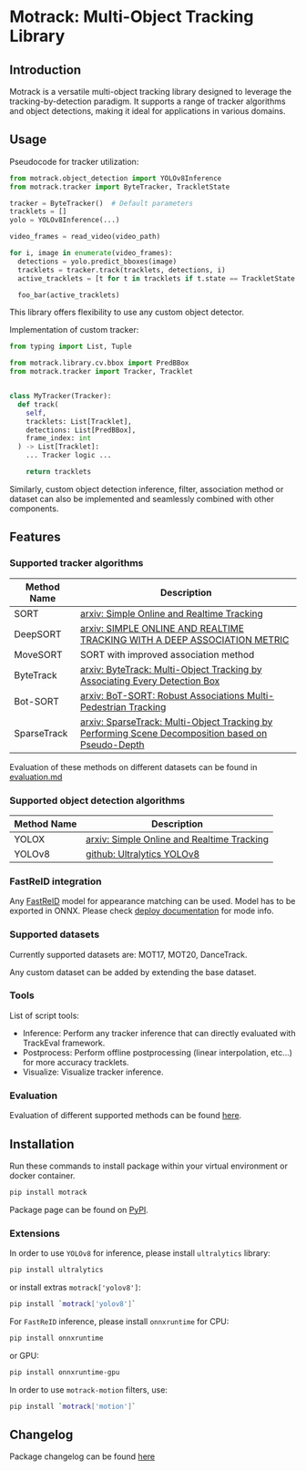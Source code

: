 # Motrack: Multi-Object Tracking Library

## Introduction

Motrack is a versatile multi-object tracking library designed to 
leverage the tracking-by-detection paradigm. 
It supports a range of tracker algorithms and object detections, 
making it ideal for applications in various domains.

## Usage

Pseudocode for tracker utilization:

```python
from motrack.object_detection import YOLOv8Inference
from motrack.tracker import ByteTracker, TrackletState

tracker = ByteTracker()  # Default parameters
tracklets = []
yolo = YOLOv8Inference(...)

video_frames = read_video(video_path)

for i, image in enumerate(video_frames):
  detections = yolo.predict_bboxes(image)
  tracklets = tracker.track(tracklets, detections, i)
  active_tracklets = [t for t in tracklets if t.state == TrackletState.ACTIVE]

  foo_bar(active_tracklets)
```

This library offers flexibility to use any custom object detector.

Implementation of custom tracker:

```python
from typing import List, Tuple

from motrack.library.cv.bbox import PredBBox
from motrack.tracker import Tracker, Tracklet


class MyTracker(Tracker):
  def track(
    self,
    tracklets: List[Tracklet],
    detections: List[PredBBox],
    frame_index: int
  ) -> List[Tracklet]:
    ... Tracker logic ...

    return tracklets
```

Similarly, custom object detection inference, filter, association method
or dataset can also be implemented and seamlessly combined
with other components.

## Features

### Supported tracker algorithms

| Method Name | Description                                            |
|-------------|--------------------------------------------------------|
| SORT        | [arxiv: Simple Online and Realtime Tracking](https://arxiv.org/pdf/1602.00763.pdf)    | 
| DeepSORT    | [arxiv: SIMPLE ONLINE AND REALTIME TRACKING WITH A DEEP ASSOCIATION METRIC](https://arxiv.org/pdf/1703.07402.pdf) |
| MoveSORT    | SORT with improved association method                  |
| ByteTrack   | [arxiv: ByteTrack: Multi-Object Tracking by Associating Every Detection Box](https://arxiv.org/abs/2110.06864)   |
| Bot-SORT    | [arxiv: BoT-SORT: Robust Associations Multi-Pedestrian Tracking](https://arxiv.org/abs/2206.14651)    |
| SparseTrack | [arxiv: SparseTrack: Multi-Object Tracking by Performing Scene Decomposition based on Pseudo-Depth](https://arxiv.org/abs/2306.05238) |

Evaluation of these methods on different datasets can be found in [evaluation.md](https://github.com/Robotmurlock/Motrack/blob/main/docs/evaluation.md)

### Supported object detection algorithms

| Method Name | Description                                                                        |
|-------------|------------------------------------------------------------------------------------|
| YOLOX       | [arxiv: Simple Online and Realtime Tracking](https://arxiv.org/pdf/1602.00763.pdf) | 
| YOLOv8      | [github: Ultralytics YOLOv8](https://github.com/ultralytics/ultralytics)                             |

### FastReID integration

Any [FastReID](https://github.com/JDAI-CV/fast-reid) model for appearance matching can be used.
Model has to be exported in ONNX. Please check [deploy documentation](https://github.com/JDAI-CV/fast-reid/tree/master/tools/deploy) for mode info.

### Supported datasets

Currently supported datasets are: MOT17, MOT20, DanceTrack.

Any custom dataset can be added by extending the base dataset.

### Tools

List of script tools:

  - Inference: Perform any tracker inference that can directly evaluated with TrackEval framework.
  - Postprocess: Perform offline postprocessing (linear interpolation, etc...) for more accuracy tracklets.
  - Visualize: Visualize tracker inference.

### Evaluation

Evaluation of different supported methods can be found [here](https://github.com/Robotmurlock/Motrack/blob/main/docs/evaluation.md).

## Installation

Run these commands to install package within your virtual environment or docker container.

```bash
pip install motrack
```

Package page can be found on [PyPI](https://pypi.org/project/motrack/).

### Extensions

In order to use `YOLOv8` for inference, please install `ultralytics` library:

```bash
pip install ultralytics
```

or install extras `motrack['yolov8']`:

```bash
pip install `motrack['yolov8']`
```

For `FastReID` inference, please install `onnxruntime` for CPU:

```bash
pip install onnxruntime
```

or GPU:

```bash
pip install onnxruntime-gpu
```

In order to use `motrack-motion` filters, use:

```bash
pip install `motrack['motion']`
```

## Changelog

Package changelog can be found [here](https://github.com/Robotmurlock/Motrack/blob/main/docs/changelog.md)
